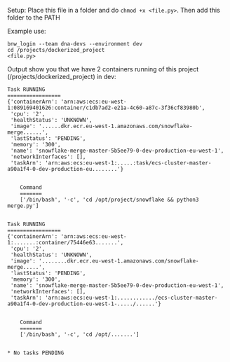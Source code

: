 Setup:
Place this file in a folder and do `chmod +x <file.py>`. Then add this folder to the PATH


Example use:

```
bnw_login --team dna-devs --environment dev
cd /projects/dockerized_project
<file.py>
```

Output show you that we have 2 containers running of this project (/projects/dockerized_project) in dev:
```
Task RUNNING
=================
{'containerArn': 'arn:aws:ecs:eu-west-1:089169401626:container/c1db7ad2-e21a-4c60-a87c-3f36cf83980b',
 'cpu': '2',
 'healthStatus': 'UNKNOWN',
 'image': '......dkr.ecr.eu-west-1.amazonaws.com/snowflake-merge......',
 'lastStatus': 'PENDING',
 'memory': '300',
 'name': 'snowflake-merge-master-5b5ee79-0-dev-production-eu-west-1',
 'networkInterfaces': [],
 'taskArn': 'arn:aws:ecs:eu-west-1:.....:task/ecs-cluster-master-a90a1f4-0-dev-production-eu........'}


    Command
    =======
    ['/bin/bash', '-c', 'cd /opt/project/snowflake && python3 merge.py']


Task RUNNING
=================
{'containerArn': 'arn:aws:ecs:eu-west-1:.......:container/75446e63.......',
 'cpu': '2',
 'healthStatus': 'UNKNOWN',
 'image': '........dkr.ecr.eu-west-1.amazonaws.com/snowflake-merge.....',
 'lastStatus': 'PENDING',
 'memory': '300',
 'name': 'snowflake-merge-master-5b5ee79-0-dev-production-eu-west-1',
 'networkInterfaces': [],
 'taskArn': 'arn:aws:ecs:eu-west-1:............/ecs-cluster-master-a90a1f4-0-dev-production-eu-west-1-...../......'}


    Command
    =======
    ['/bin/bash', '-c', 'cd /opt/.......']


* No tasks PENDING
```